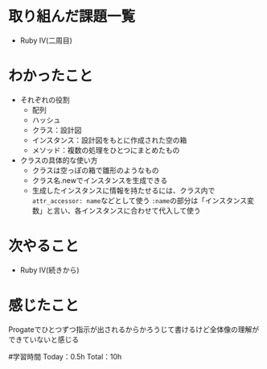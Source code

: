 # 取り組んだ課題一覧
- Ruby Ⅳ(二周目)

# わかったこと
- それぞれの役割
  - 配列
  - ハッシュ
  - クラス：設計図
  - インスタンス：設計図をもとに作成された空の箱
  - メソッド：複数の処理をひとつにまとめたもの
- クラスの具体的な使い方
  - クラスは空っぽの箱で雛形のようなもの
  - クラス名.newでインスタンスを生成できる
  - 生成したインスタンスに情報を持たせるには、クラス内で`attr_accessor: name`などとして使う
    `:name`の部分は「インスタンス変数」と言い、各インスタンスに合わせて代入して使う

# 次やること
- Ruby Ⅳ(続きから)

# 感じたこと
Progateでひとつずつ指示が出されるからかろうじて書けるけど全体像の理解ができていないと感じる

#学習時間
Today：0.5h Total：10h

